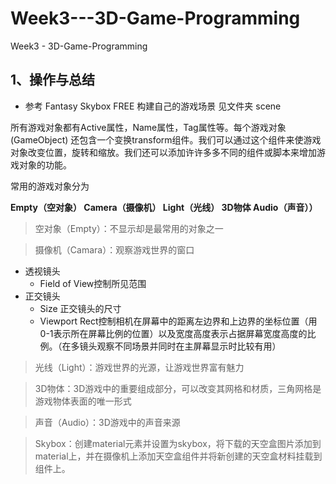 # Week3---3D-Game-Programming
Week3 - 3D-Game-Programming

## 1、操作与总结
 - 参考 Fantasy Skybox FREE 构建自己的游戏场景
见文件夹 scene

> 
所有游戏对象都有Active属性，Name属性，Tag属性等。每个游戏对象 (GameObject) 还包含一个变换transform组件。我们可以通过这个组件来使游戏对象改变位置，旋转和缩放。我们还可以添加许许多多不同的组件或脚本来增加游戏对象的功能。
> 
常用的游戏对象分为

**Empty（空对象）
Camera（摄像机）
Light（光线）
3D物体
Audio（声音））**

> 空对象（Empty）：不显示却是最常用的对象之一

> 摄像机（Camara）：观察游戏世界的窗口

 - 透视镜头
    - Field of View控制所见范围
  - 正交镜头
    - Size 正交镜头的尺寸
    - Viewport Rect控制相机在屏幕中的距离左边界和上边界的坐标位置（用0-1表示所在屏幕比例的位置）以及宽度高度表示占据屏幕宽度高度的比例。（在多镜头观察不同场景并同时在主屏幕显示时比较有用）
    
> 光线（Light）：游戏世界的光源，让游戏世界富有魅力 

> 3D物体：3D游戏中的重要组成部分，可以改变其网格和材质，三角网格是游戏物体表面的唯一形式 

> 声音（Audio）：3D游戏中的声音来源

> Skybox：创建material元素并设置为skybox，将下载的天空盒图片添加到material上，并在摄像机上添加天空盒组件并将新创建的天空盒材料挂载到组件上。


